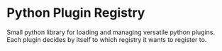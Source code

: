 # Python Plugin Registry
Small python library for loading and managing versatile python plugins. 
Each plugin decides by itself to which registry it wants to register to.